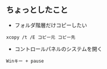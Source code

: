 ﻿## ちょっとしたこと

* フォルダ階層だけコピーしたい
```
xcopy /t /E コピー元 コピー先
```


* コントロールパネルのシステムを開く
```
Winキー + pause
```